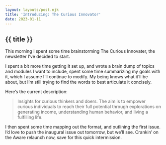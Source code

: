 ```yaml
---
layout: layouts/post.njk
title: 'Introducing: The Curious Innovator'
date: 2023-01-11
---
```


## {{ title }}

This morning I spent some time brainstorming The Curious Innovater, the newsletter I’ve decided to start.

I spent a bit more time getting it set up, and wrote a brain dump of topics and modules I want to include, spent some time summarizing my goals with it, which I assume I’ll continue to modify. My being knows what it’ll be about, but I’m still trying to find the words to best articulate it concisely.

Here’s the current description:

> Insights for curious thinkers and doers.
> The aim is to empower curious individuals to reach their full potential through explorations on generating income, understanding human behavior, and living a fulfilling life.

I then spent some time mapping out the format, and outlining the first issue. I’d love to push the inaugural issue out tomorrow, but we’ll see. Crankin’ on the Aware relaunch now, save for this quick intermission.

